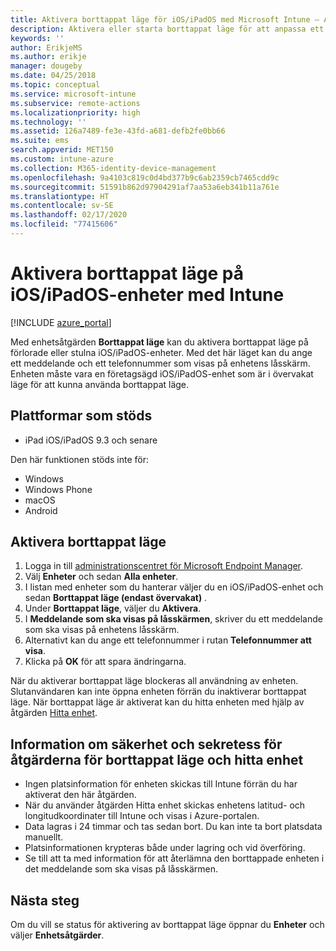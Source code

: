 ```yaml
---
title: Aktivera borttappat läge för iOS/iPadOS med Microsoft Intune – Azure | Microsoft Docs
description: Aktivera eller starta borttappat läge för att anpassa ett meddelande som visas på låsskärmen på en borttappad eller stulen iOS/iPadOS-enhet med hjälp av Microsoft Intune. Få även information om säkerhet och sekretess när du använder åtgärden för borttappat läge.
keywords: ''
author: ErikjeMS
ms.author: erikje
manager: dougeby
ms.date: 04/25/2018
ms.topic: conceptual
ms.service: microsoft-intune
ms.subservice: remote-actions
ms.localizationpriority: high
ms.technology: ''
ms.assetid: 126a7489-fe3e-43fd-a681-defb2fe0bb66
ms.suite: ems
search.appverid: MET150
ms.custom: intune-azure
ms.collection: M365-identity-device-management
ms.openlocfilehash: 9a4103c819c0d4bd377b9c6ab2359cb7465cdd9c
ms.sourcegitcommit: 51591b862d97904291af7aa53a6eb341b11a761e
ms.translationtype: HT
ms.contentlocale: sv-SE
ms.lasthandoff: 02/17/2020
ms.locfileid: "77415606"
---
```

# <a name="enable-lost-mode-on-iosipados-devices-with-intune"></a>Aktivera borttappat läge på iOS/iPadOS-enheter med Intune

[!INCLUDE [azure_portal](../includes/azure_portal.md)]

Med enhetsåtgärden **Borttappat läge** kan du aktivera borttappat läge på förlorade eller stulna iOS/iPadOS-enheter. Med det här läget kan du ange ett meddelande och ett telefonnummer som visas på enhetens låsskärm. Enheten måste vara en företagsägd iOS/iPadOS-enhet som är i övervakat läge för att kunna använda borttappat läge.

## <a name="supported-platforms"></a>Plattformar som stöds

- iPad iOS/iPadOS 9.3 och senare

Den här funktionen stöds inte för: 
- Windows
- Windows Phone
- macOS
- Android

## <a name="enable-lost-mode"></a>Aktivera borttappat läge

1. Logga in till [administrationscentret för Microsoft Endpoint Manager](https://go.microsoft.com/fwlink/?linkid=2109431).
3. Välj **Enheter** och sedan **Alla enheter**.
4. I listan med enheter som du hanterar väljer du en iOS/iPadOS-enhet och sedan **Borttappat läge (endast övervakat)** .
5. Under **Borttappat läge**, väljer du **Aktivera**.
6. I **Meddelande som ska visas på låsskärmen**, skriver du ett meddelande som ska visas på enhetens låsskärm.
7. Alternativt kan du ange ett telefonnummer i rutan **Telefonnummer att visa**.
6. Klicka på **OK** för att spara ändringarna.

När du aktiverar borttappat läge blockeras all användning av enheten. Slutanvändaren kan inte öppna enheten förrän du inaktiverar borttappat läge. När borttappat läge är aktiverat kan du hitta enheten med hjälp av åtgärden [Hitta enhet](device-locate.md).

## <a name="security-and-privacy-information-for-the-lost-mode-and-locate-device-actions"></a>Information om säkerhet och sekretess för åtgärderna för borttappat läge och hitta enhet
- Ingen platsinformation för enheten skickas till Intune förrän du har aktiverat den här åtgärden.
- När du använder åtgärden Hitta enhet skickas enhetens latitud- och longitudkoordinater till Intune och visas i Azure-portalen.
- Data lagras i 24 timmar och tas sedan bort. Du kan inte ta bort platsdata manuellt.
- Platsinformationen krypteras både under lagring och vid överföring.
- Se till att ta med information för att återlämna den borttappade enheten i det meddelande som ska visas på låsskärmen.

## <a name="next-steps"></a>Nästa steg

Om du vill se status för aktivering av borttappat läge öppnar du **Enheter** och väljer **Enhetsåtgärder**.
